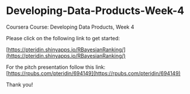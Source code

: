 # Developing-Data-Products-Week-4
Coursera Course: Developing Data Products, Week 4

Please click on the following link to get started:   

[https://pteridin.shinyapps.io/RBayesianRanking/](https://pteridin.shinyapps.io/RBayesianRanking/)   

For the pitch presentation follow this link:
[https://rpubs.com/pteridin/694149](https://rpubs.com/pteridin/694149)

Thank you!
